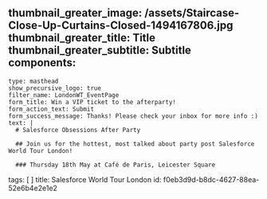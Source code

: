 thumbnail_greater_image: /assets/Staircase-Close-Up-Curtains-Closed-1494167806.jpg
thumbnail_greater_title: Title
thumbnail_greater_subtitle: Subtitle
components:
  - 
    type: masthead
    show_precursive_logo: true
    filter_name: LondonWT_EventPage
    form_title: Win a VIP ticket to the afterparty!
    form_action_text: Submit
    form_success_message: Thanks! Please check your inbox for more info :)
    text: |
      # Salesforce Obsessions After Party
      
      ## Join us for the hottest, most talked about party post Salesforce World Tour London!
      
      ### Thursday 18th May at Café de Paris, Leicester Square
tags: [ ]
title: Salesforce World Tour London
id: f0eb3d9d-b8dc-4627-88ea-52e6b4e2e1e2
